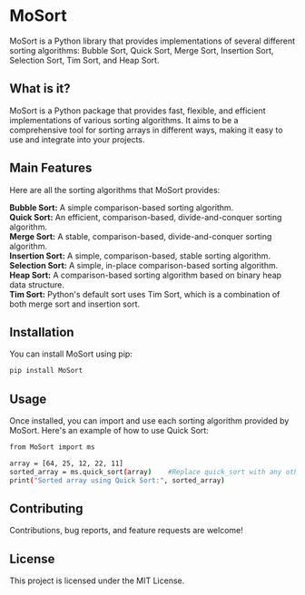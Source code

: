 # MoSort

MoSort is a Python library that provides implementations of several different sorting algorithms: Bubble Sort, Quick Sort, Merge Sort, Insertion Sort, Selection Sort, Tim Sort, and Heap Sort.

## What is it?

MoSort is a Python package that provides fast, flexible, and efficient implementations of various sorting algorithms. It aims to be a comprehensive tool for sorting arrays in different ways, making it easy to use and integrate into your projects.

## Main Features

Here are all the sorting algorithms that MoSort provides:

**Bubble Sort:** A simple comparison-based sorting algorithm.  
**Quick Sort:** An efficient, comparison-based, divide-and-conquer sorting algorithm.  
**Merge Sort:** A stable, comparison-based, divide-and-conquer sorting algorithm.  
**Insertion Sort:** A simple, comparison-based, stable sorting algorithm.  
**Selection Sort:** A simple, in-place comparison-based sorting algorithm.  
**Heap Sort:** A comparison-based sorting algorithm based on binary heap data structure.  
**Tim Sort:** Python's default sort uses Tim Sort, which is a combination of both merge sort and insertion sort.

## Installation

You can install MoSort using pip:

```bash
pip install MoSort
```

## Usage

Once installed, you can import and use each sorting algorithm provided by MoSort. Here's an example of how to use Quick Sort:

```bash
from MoSort import ms

array = [64, 25, 12, 22, 11]
sorted_array = ms.quick_sort(array)    #Replace quick_sort with any other sorting algorithm from MoSort library to use it accordingly.
print("Sorted array using Quick Sort:", sorted_array)
```


## Contributing
Contributions, bug reports, and feature requests are welcome! 

## License

This project is licensed under the MIT License.